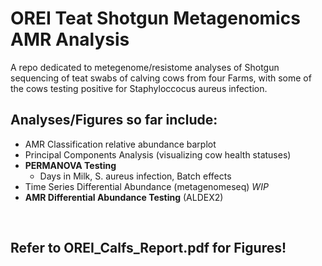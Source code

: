 # OREI Teat Shotgun Metagenomics AMR Analysis

A repo dedicated to metegenome/resistome analyses of Shotgun sequencing of teat swabs of calving cows from four Farms, with some of the cows testing positive for Staphyloccocus aureus infection.

## Analyses/Figures so far include: 
- AMR Classification relative abundance barplot
- Principal Components Analysis (visualizing cow health statuses)
- **PERMANOVA Testing**
  - Days in Milk, S. aureus infection, Batch effects
- Time Series Differential Abundance (metagenomeseq) _WIP_
- **AMR Differential Abundance Testing** (ALDEX2)


<p>&nbsp;</p>



## Refer to OREI_Calfs_Report.pdf for Figures!
